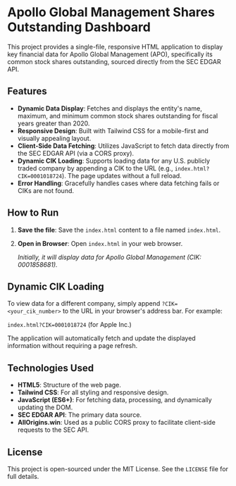 # Apollo Global Management Shares Outstanding Dashboard

This project provides a single-file, responsive HTML application to display key financial data for Apollo Global Management (APO), specifically its common stock shares outstanding, sourced directly from the SEC EDGAR API.

## Features

- **Dynamic Data Display**: Fetches and displays the entity's name, maximum, and minimum common stock shares outstanding for fiscal years greater than 2020.
- **Responsive Design**: Built with Tailwind CSS for a mobile-first and visually appealing layout.
- **Client-Side Data Fetching**: Utilizes JavaScript to fetch data directly from the SEC EDGAR API (via a CORS proxy).
- **Dynamic CIK Loading**: Supports loading data for any U.S. publicly traded company by appending a CIK to the URL (e.g., `index.html?CIK=0001018724`). The page updates without a full reload.
- **Error Handling**: Gracefully handles cases where data fetching fails or CIKs are not found.

## How to Run

1.  **Save the file**: Save the `index.html` content to a file named `index.html`.
2.  **Open in Browser**: Open `index.html` in your web browser.

    *Initially, it will display data for Apollo Global Management (CIK: 0001858681).* 

## Dynamic CIK Loading

To view data for a different company, simply append `?CIK=<your_cik_number>` to the URL in your browser's address bar. For example:

`index.html?CIK=0001018724` (for Apple Inc.)

The application will automatically fetch and update the displayed information without requiring a page refresh.

## Technologies Used

-   **HTML5**: Structure of the web page.
-   **Tailwind CSS**: For all styling and responsive design.
-   **JavaScript (ES6+)**: For fetching data, processing, and dynamically updating the DOM.
-   **SEC EDGAR API**: The primary data source.
-   **AllOrigins.win**: Used as a public CORS proxy to facilitate client-side requests to the SEC API.

## License

This project is open-sourced under the MIT License. See the `LICENSE` file for full details.
